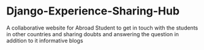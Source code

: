 # Django-Experience-Sharing-Hub
A collaborative website for Abroad Student to get in touch with the students in other countries and sharing doubts and answering the question in addition to it informative blogs 
